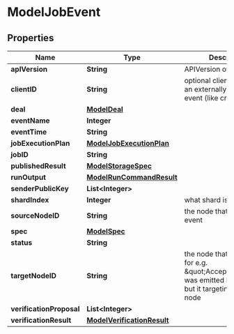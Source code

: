 # ModelJobEvent

## Properties
Name | Type | Description | Notes
------------ | ------------- | ------------- | -------------
**apIVersion** | **String** | APIVersion of the Job |  [optional]
**clientID** | **String** | optional clientID if this is an externally triggered event (like create job) |  [optional]
**deal** | [**ModelDeal**](ModelDeal.md) |  |  [optional]
**eventName** | **Integer** |  |  [optional]
**eventTime** | **String** |  |  [optional]
**jobExecutionPlan** | [**ModelJobExecutionPlan**](ModelJobExecutionPlan.md) |  |  [optional]
**jobID** | **String** |  |  [optional]
**publishedResult** | [**ModelStorageSpec**](ModelStorageSpec.md) |  |  [optional]
**runOutput** | [**ModelRunCommandResult**](ModelRunCommandResult.md) |  |  [optional]
**senderPublicKey** | **List&lt;Integer&gt;** |  |  [optional]
**shardIndex** | **Integer** | what shard is this event for |  [optional]
**sourceNodeID** | **String** | the node that emitted this event |  [optional]
**spec** | [**ModelSpec**](ModelSpec.md) |  |  [optional]
**status** | **String** |  |  [optional]
**targetNodeID** | **String** | the node that this event is for e.g. \&quot;AcceptJobBid\&quot; was emitted by Requester but it targeting compute node |  [optional]
**verificationProposal** | **List&lt;Integer&gt;** |  |  [optional]
**verificationResult** | [**ModelVerificationResult**](ModelVerificationResult.md) |  |  [optional]
